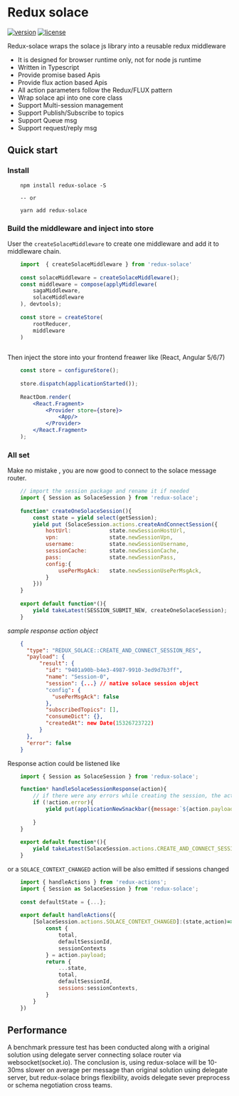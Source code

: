 # Redux solace
[![version][version-badge]][CHANGELOG] [![license][license-badge]][LICENSE]

Redux-solace wraps the solace js library into a reusable redux middleware

* It is designed for browser runtime only, not for node js runtime
* Written in Typescript
* Provide promise based Apis
* Provide flux action based Apis
* All action parameters follow the Redux/FLUX pattern
* Wrap solace api into one core class
* Support Multi-session management
* Support Publish/Subscribe to topics
* Support Queue msg
* Support request/reply msg

## Quick start

### Install

```
    npm install redux-solace -S
    
    -- or 
    
    yarn add redux-solace
```

### Build the middleware and inject into store

User the `createSolaceMiddleware` to create one middleware and add it to middleware chain.

```javascript
    import  { createSolaceMiddleware } from 'redux-solace'
    
    const solaceMiddleware = createSolaceMiddleware();
    const middleware = compose(applyMiddleware(
        sagaMiddleware,
        solaceMiddleware
    ), devtools);
    
    const store = createStore(
        rootReducer,
        middleware
    )
    
```

Then inject the store into your frontend freawer like (React, Angular 5/6/7)
```jsx harmony
    const store = configureStore();
    
    store.dispatch(applicationStarted());
    
    ReactDom.render(
        <React.Fragment>
            <Provider store={store}>
                <App/>
            </Provider>
        </React.Fragment>
    );
```

### All set
Make no mistake , you are now good to connect to the solace message router.

```javascript
    // import the session package and rename it if needed
    import { Session as SolaceSession } from 'redux-solace';
    
    function* createOneSolaceSession(){
        const state = yield select(getSession);
        yield put (SolaceSession.actions.createAndConnectSession({
            hostUrl:            state.newSessionHostUrl,
            vpn:                state.newSessionVpn,
            username:           state.newSessionUsername,
            sessionCache:       state.newSessionCache,
            pass:               state.newSessionPass,
            config:{
                usePerMsgAck:   state.newSessionUsePerMsgAck,
            }
        }))
    }
    
    export default function*(){
        yield takeLatest(SESSION_SUBMIT_NEW, createOneSolaceSession);
    }
```

*sample  response action object*
```json
    {
      "type": "REDUX_SOLACE::CREATE_AND_CONNECT_SESSION_RES",
      "payload": {
          "result": {
            "id": "9401a90b-b4e3-4987-9910-3ed9d7b3ff",
            "name": "Session-0",
            "session": {...} // native solace session object
            "config": {
              "usePerMsgAck": false
            },
            "subscribedTopics": [],
            "consumeDict": {},
            "createdAt": new Date(15326723722)
          }
      },
      "error": false      
    }
```

Response action could be listened like
```javascript
    import { Session as SolaceSession } from 'redux-solace';

    function* handleSolaceSessionResponse(action){
        // if there were any errors while creating the session, the action.error would be the error obj
        if (!action.error){
            yield put(applicationNewSnackbar({message:`${action.payload.result.name} created`}))
            
        }
    }
    
    export default function*(){
        yield takeLatest(SolaceSession.actions.CREATE_AND_CONNECT_SESSION_RES, handleSolaceSessionResponse);
    }
```

or a `SOLACE_CONTEXT_CHANGED` action will be also emitted if sessions changed

```javascript
    import { handleActions } from 'redux-actions';
    import { Session as SolaceSession } from 'redux-solace';
    
    const defaultState = {...};
    
    export default handleActions({
        [SolaceSession.actions.SOLACE_CONTEXT_CHANGED]:(state,action)=>{
            const {
                total,
                defaultSessionId,
                sessionContexts
            } = action.payload;
            return {
                ...state,
                total,
                defaultSessionId,
                sessions:sessionContexts,
            }
        }
    })
```

## Performance
A benchmark pressure test has been conducted along with a original solution using delegate server connecting solace router via websocket(socket.io).
The conclusion is, using redux-solace will be 10-30ms slower on average per message than original solution using delegate server, 
but redux-solace brings flexibility, avoids delegate sever preprocess or schema negotiation cross teams.  


[LICENSE]: ./LICENSE.md
[CHANGELOG]: ./CHANGELOG.md

[version-badge]: https://img.shields.io/badge/version-0.20.10-blue.svg
[license-badge]: https://img.shields.io/badge/license-MIT-blue.svg